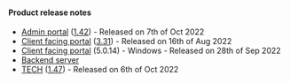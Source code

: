 #### Product release notes
* [Admin portal](/release-notes/admin) ([1.42](/configs/release-notes/admin/v1.42.1)) - Released on 7th of Oct 2022
* [Client facing portal](/release-notes/portal) ([3.31](/configs/release-notes/portal/v3.31)) - Released on 16th of Aug 2022
* [Client facing portal](https://help.deskdirector.com/article/4uzjpwaiou) (5.0.14) - Windows - Released on 28th of Sep 2022
* [Backend server](https://help.deskdirector.com/article/5ml4ieesph-server-changelog)
* [TECH](/release-notes/tech) ([1.47](/configs/release-notes/tech/v1.47)) - Released on 6th of Oct 2022
